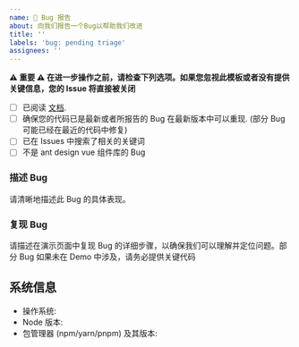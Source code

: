```yaml
---
name: 🐛 Bug 报告
about: 向我们报告一个Bug以帮助我们改进
title: ''
labels: 'bug: pending triage'
assignees: ''
---
```


**⚠️ 重要 ⚠️ 在进一步操作之前，请检查下列选项。如果您忽视此模板或者没有提供关键信息，您的 Issue 将直接被关闭**

- [ ] 已阅读 [文档](https://anncwb.github.io/vue-cooking-menu-doc/).
- [ ] 确保您的代码已是最新或者所报告的 Bug 在最新版本中可以重现. (部分 Bug 可能已经在最近的代码中修复)
- [ ] 已在 Issues 中搜索了相关的关键词
- [ ] 不是 ant design vue 组件库的 Bug

### 描述 Bug

请清晰地描述此 Bug 的具体表现。

### 复现 Bug

请描述在演示页面中复现 Bug 的详细步骤，以确保我们可以理解并定位问题。部分 Bug 如果未在 Demo 中涉及，请务必提供关键代码

## 系统信息

- 操作系统:
- Node 版本:
- 包管理器 (npm/yarn/pnpm) 及其版本:

